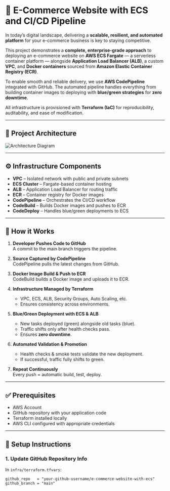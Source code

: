 # 🛒 E-Commerce Website with ECS and CI/CD Pipeline

In today’s digital landscape, delivering a **scalable, resilient, and automated platform** for your e-commerce business is key to staying competitive.  

This project demonstrates a **complete, enterprise-grade approach** to deploying an e-commerce website on **AWS ECS Fargate** — a serverless container platform — alongside **Application Load Balancer (ALB)**, a custom **VPC**, and **Docker containers** sourced from **Amazon Elastic Container Registry (ECR)**.  

To enable smooth and reliable delivery, we use **AWS CodePipeline** integrated with GitHub. The automated pipeline handles everything from building container images to deploying with **blue/green strategies** for **zero downtime**.  

All infrastructure is provisioned with **Terraform (IaC)** for reproducibility, auditability, and ease of modification.  

---

## 📐 Project Architecture

![Architecture Diagram](docs/architecture.png) <!-- optional if you add a diagram -->

---

## ⚙️ Infrastructure Components

- **VPC** – Isolated network with public and private subnets  
- **ECS Cluster** – Fargate-based container hosting  
- **ALB** – Application Load Balancer for routing traffic  
- **ECR** – Container registry for Docker images  
- **CodePipeline** – Orchestrates the CI/CD workflow  
- **CodeBuild** – Builds Docker images and pushes to ECR  
- **CodeDeploy** – Handles blue/green deployments to ECS  

---

## 🔄 How it Works

1. **Developer Pushes Code to GitHub**  
   A commit to the main branch triggers the pipeline.  

2. **Source Captured by CodePipeline**  
   CodePipeline pulls the latest changes from GitHub.  

3. **Docker Image Build & Push to ECR**  
   CodeBuild builds a Docker image and uploads it to ECR.  

4. **Infrastructure Managed by Terraform**  
   - VPC, ECS, ALB, Security Groups, Auto Scaling, etc.  
   - Ensures consistency across environments.  

5. **Blue/Green Deployment with ECS & ALB**  
   - New tasks deployed (green) alongside old tasks (blue).  
   - Traffic shifts only after health checks pass.  
   - Ensures **zero downtime**.  

6. **Automated Validation & Promotion**  
   - Health checks & smoke tests validate the new deployment.  
   - If successful, traffic fully shifts to green.  

7. **Repeat Continuously**  
   Every push = automatic build, test, deploy.  

---

## ✅ Prerequisites

- AWS Account  
- GitHub repository with your application code  
- Terraform installed locally  
- AWS CLI configured with appropriate credentials  

---

## 🚀 Setup Instructions

### 1. Update GitHub Repository Info
In `infra/terraform.tfvars`:

```hcl
github_repo   = "your-github-username/e-commerce-website-with-ecs"
github_branch = "main"
